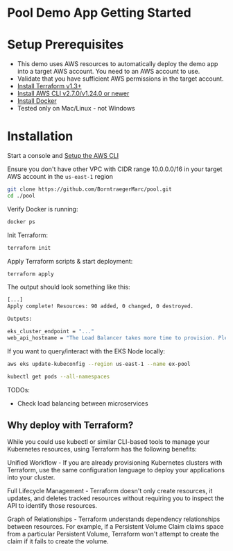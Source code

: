 # Pool Demo App Getting Started

# Setup Prerequisites

- This demo uses AWS resources to automatically deploy the demo app into a target AWS account. You need to an AWS account to use.
- Validate that you have sufficient AWS permissions in the target account.
- [Install Terraform v1.3+](https://developer.hashicorp.com/terraform/tutorials/aws-get-started/install-cli)
- [Install AWS CLI v2.7.0/v1.24.0 or newer](https://docs.aws.amazon.com/cli/latest/userguide/getting-started-install.html)
- [Install Docker](https://docs.docker.com/engine/install/)
- Tested only on Mac/Linux - not Windows

# Installation

Start a console and [Setup the AWS CLI](https://docs.aws.amazon.com/cli/latest/userguide/getting-started-quickstart.html)

Ensure you don't have other VPC with CIDR range 10.0.0.0/16 in your target AWS account in the `us-east-1` region

```bash
git clone https://github.com/BorntraegerMarc/pool.git
cd ./pool
```

Verify Docker is running:

```bash
docker ps
```

Init Terraform:

```bash
terraform init
```

Apply Terraform scripts & start deployment:

```bash
terraform apply
```

The output should look something like this:

```bash
[...]
Apply complete! Resources: 90 added, 0 changed, 0 destroyed.

Outputs:

eks_cluster_endpoint = "..."
web_api_hostname = "The Load Balancer takes more time to provision. Please check your endpoint for the Web API once the load balancer becomes available under ..."
```

If you want to query/interact with the EKS Node locally:

```bash
aws eks update-kubeconfig --region us-east-1 --name ex-pool

kubectl get pods --all-namespaces
```

TODOs:

- Check load balancing between microservices

## Why deploy with Terraform?

While you could use kubectl or similar CLI-based tools to manage your Kubernetes resources, using Terraform has the following benefits:

Unified Workflow - If you are already provisioning Kubernetes clusters with Terraform, use the same configuration language to deploy your applications into your cluster.

Full Lifecycle Management - Terraform doesn't only create resources, it updates, and deletes tracked resources without requiring you to inspect the API to identify those resources.

Graph of Relationships - Terraform understands dependency relationships between resources. For example, if a Persistent Volume Claim claims space from a particular Persistent Volume, Terraform won't attempt to create the claim if it fails to create the volume.
